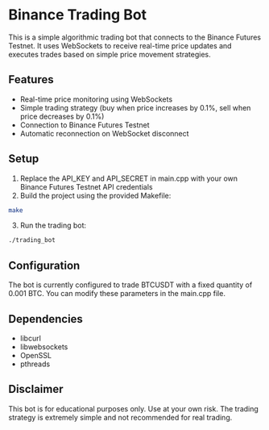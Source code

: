 # Binance Trading Bot

This is a simple algorithmic trading bot that connects to the Binance Futures Testnet. It uses WebSockets to receive real-time price updates and executes trades based on simple price movement strategies.

## Features

- Real-time price monitoring using WebSockets
- Simple trading strategy (buy when price increases by 0.1%, sell when price decreases by 0.1%)
- Connection to Binance Futures Testnet
- Automatic reconnection on WebSocket disconnect

## Setup

1. Replace the API_KEY and API_SECRET in main.cpp with your own Binance Futures Testnet API credentials
2. Build the project using the provided Makefile:

```bash
make
```

3. Run the trading bot:

```bash
./trading_bot
```

## Configuration

The bot is currently configured to trade BTCUSDT with a fixed quantity of 0.001 BTC. You can modify these parameters in the main.cpp file.

## Dependencies

- libcurl
- libwebsockets
- OpenSSL
- pthreads

## Disclaimer

This bot is for educational purposes only. Use at your own risk. The trading strategy is extremely simple and not recommended for real trading.
